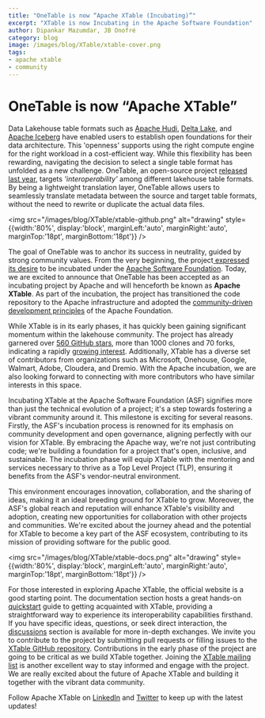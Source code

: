 ```yaml
---
title: "OneTable is now “Apache XTable (Incubating)”"
excerpt: "XTable is now Incubating in the Apache Software Foundation"
author: Dipankar Mazumdar, JB Onofré
category: blog
image: /images/blog/XTable/xtable-cover.png
tags:
- apache xtable
- community
---
```


# OneTable is now “Apache XTable”

Data Lakehouse table formats such as [Apache Hudi](https://hudi.apache.org/), [Delta Lake](https://delta.io/), and 
[Apache Iceberg](https://iceberg.apache.org/) have enabled users to establish open foundations for their data architecture. 
This 'openness' supports using the right compute engine for the right workload in a cost-efficient way. While this 
flexibility has been rewarding, navigating the decision to select a single table format has unfolded as a new challenge. 
OneTable, an open-source project [released last year](https://venturebeat.com/data-infrastructure/exclusive-microsoft-and-google-join-forces-on-onetable-an-open-source-solution-for-data-lake-challenges/), 
targets _'interoperability'_ among different lakehouse table formats. By being a lightweight translation layer, 
OneTable allows users to seamlessly translate metadata between the source and target table formats, without the need to 
rewrite or duplicate the actual data files.

<img src="/images/blog/XTable/xtable-github.png" alt="drawing" style={{width:'80%', display:'block', marginLeft:'auto', marginRight:'auto', marginTop:'18pt', marginBottom:'18pt'}} />

The goal of OneTable was to anchor its success in neutrality, guided by strong community values. From the very beginning, 
the project[ expressed its desire](https://cwiki.apache.org/confluence/display/INCUBATOR/XTable+Proposal) to be incubated 
under the [Apache Software Foundation](https://www.apache.org/). Today, we are excited to announce that OneTable has been 
accepted as an incubating project by Apache and will henceforth be known as **Apache XTable**. As part of the incubation, 
the project has transitioned the code repository to the Apache infrastructure and adopted the 
[community-driven development principles](https://community.apache.org/) of the Apache Foundation.

While XTable is in its early phases, it has quickly been gaining significant momentum within the lakehouse community. 
The project has already garnered over [560 GitHub stars](https://x.com/OnetableOSS/status/1725247462280196465?s=20), 
more than 1000 clones and 70 forks, indicating a rapidly 
[growing interest](https://x.com/OnetableOSS/status/1725685237215322294?s=20). Additionally, XTable has a diverse set 
of contributors from organizations such as Microsoft, Onehouse, Google, Walmart, Adobe, Cloudera, and Dremio. With the 
Apache incubation, we are also looking forward to connecting with more contributors who have similar interests in this space.

Incubating XTable at the Apache Software Foundation (ASF) signifies more than just the technical evolution of a project; 
it's a step towards fostering a vibrant community around it. This milestone is exciting for several reasons. Firstly, 
the ASF's incubation process is renowned for its emphasis on community development and open governance, aligning 
perfectly with our vision for XTable. By embracing the Apache way, we're not just contributing code; we're building a 
foundation for a project that's open, inclusive, and sustainable. The incubation phase will equip XTable with the 
mentoring and services necessary to thrive as a Top Level Project (TLP), ensuring it benefits from the ASF's vendor-neutral 
environment.

This environment encourages innovation, collaboration, and the sharing of ideas, making it an ideal breeding ground for 
XTable to grow. Moreover, the ASF's global reach and reputation will enhance XTable's visibility and adoption, creating 
new opportunities for collaboration with other projects and communities. We're excited about the journey ahead and the 
potential for XTable to become a key part of the ASF ecosystem, contributing to its mission of providing software for 
the public good.

<img src="/images/blog/XTable/xtable-docs.png" alt="drawing" style={{width:'80%', display:'block', marginLeft:'auto', 
marginRight:'auto', marginTop:'18pt', marginBottom:'18pt'}} />

For those interested in exploring Apache XTable, the official website is a good starting point. The documentation 
section hosts a great hands-on [quickstart](https://onetable.dev/docs/how-to) guide to getting acquainted with XTable, 
providing a straightforward way to experience its interoperability capabilities firsthand. If you have specific ideas, 
questions, or seek direct interaction, the [discussions](https://github.com/onetable-io/onetable/discussions) section 
is available for more in-depth exchanges. We invite you to contribute to the project by submitting pull requests or 
filling issues to the [XTable GitHub repository](https://github.com/apache/incubator-xtable). Contributions in the early 
phase of the project are going to be critical as we build XTable together. Joining the 
[XTable mailing list](mailto:dev-subscribe@xtable.apache.org) is another excellent way to stay informed and engage with 
the project. We are really excited about the future of Apache XTable and building it together with the vibrant data community.

Follow Apache XTable on [LinkedIn](https://www.linkedin.com/company/onetable-oss/) and [Twitter](https://twitter.com/OnetableOSS) 
to keep up with the latest updates!

